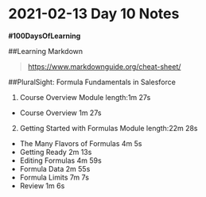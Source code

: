 # 2021-02-13 Day 10 Notes
**#100DaysOfLearning**

##Learning Markdown
> https://www.markdownguide.org/cheat-sheet/

##PluralSight:  Formula Fundamentals in Salesforce
1. Course Overview Module length:1m 27s
- Course Overview  1m 27s
2. Getting Started with Formulas Module length:22m 28s
- The Many Flavors of Formulas 4m 5s
- Getting Ready 2m 13s
- Editing Formulas 4m 59s
- Formula Data 2m 55s
- Formula Limits 7m 7s
- Review 1m 6s


